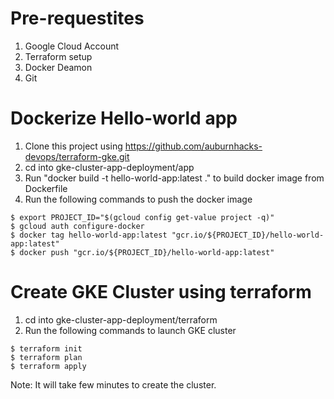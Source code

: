 # Pre-requestites
1. Google Cloud Account
2. Terraform setup
3. Docker Deamon
4. Git

# Dockerize Hello-world app
1. Clone this project using https://github.com/auburnhacks-devops/terraform-gke.git
2. cd into gke-cluster-app-deployment/app
3. Run "docker build -t hello-world-app:latest ." to build docker image from Dockerfile
4. Run the following commands to push the docker image
```shell
$ export PROJECT_ID="$(gcloud config get-value project -q)"
$ gcloud auth configure-docker
$ docker tag hello-world-app:latest "gcr.io/${PROJECT_ID}/hello-world-app:latest"
$ docker push "gcr.io/${PROJECT_ID}/hello-world-app:latest"
```

# Create GKE Cluster using terraform
1. cd into gke-cluster-app-deployment/terraform
2. Run the following commands to launch GKE cluster
```shell
$ terraform init
$ terraform plan
$ terraform apply
```
Note: It will take few minutes to create the cluster.


